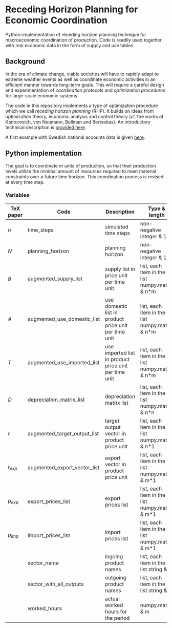 # Receding Horizon Planning for Economic Coordination

Python-implementation of receding horizon planning technique for macroeconomic coordination of production. Code is readily used together with real economic data in the form of supply and use tables.

## Background

In the era of climate change, viable societies will have to rapidly adapt to extreme weather events as well as coordinate economic activities in an efficient manner towards long-term goals. This will require a careful design and experimentation of *coordination protocols* and *optimization procedures* for large-scale economic systems.

The code in this repository implements a type of optimization procedure which we call *receding horizon planning* (RHP). It builds on ideas from optimization theory, economic analysis and control theory (cf. the works of Kantorovich, von Neumann, Bellman and Bertsekas). An introductory technical description is [provided here](rhp_intro.pdf).

A first example with Swedish national accounts data is given [here](example.ipynb).

## Python implementation

The goal is to coordinate $m$ units of production, so that their production levels utilize the minimal amount of resources required to meet material constraints over a future time horizon. This coordination process is revised at every time step. 

### Variables

| TeX paper | Code                         | Description                                           | Type & length                                  |
| --------- | ---------------------------- | ----------------------------------------------------- | ---------------------------------------------- |
| $n$       | time_steps                   | simulated time steps                                  | non-negative integer & 1                       |
| $N$       | planning_horizon             | planning horizon                                      | non-negative integer & 1                       |
| $B$       | augmented_supply_list        | supply list in price unit per time unit               | list, each item in the list numpy.matrix & n*m |
| $A$       | augmented_use_domestic_list  | use domestic list in product price unit per time unit | list, each item in the list numpy.matrix & n*m |
| $T$       | augmented_use_imported_list  | use imported list in product price unit per time unit | list, each item in the list numpy.matrix & n*m |
| $D$       | depreciation_matrix_list     | depreciation matrix list                              | list, each item in the list numpy.matrix & n*n |
| $r$       | augmented_target_output_list | target output vector in product price unit            | list, each item in the list numpy.matrix & n*1 |
| $r_{exp}$ | augmented_export_vector_list | export vector in product price unit                   | list, each item in the list numpy.matrix & m*1 |
| $p_{exp}$| export_prices_list           | export prices list                                    | list, each item in the list numpy.matrix & m*1 |
| $p_{imp}$| import_prices_list           | import prices list                                    | list, each item in the list numpy.matrix & m*1 |
|           | sector_name                  | ingoing product names                                 | list, each item in the list string & m         |
|           | sector_with_all_outputs      | outgoing product names                                | list, each item in the list string & n         |
|           | worked_hours                 | actual worked hours for the period                    | numpy.matrix & m                                |



